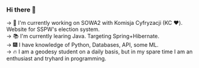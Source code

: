 ### Hi there 👋  

-> :open_hands: I'm currently working on SOWA2 with Komisja Cyfryzacji (KC :hearts:). Website for SSPW's election system.  
-> :books: I'm currently learing Java. Targeting Spring+Hibernate.  
-> :fireworks: I have knowledge of Python, Databases, API, some ML.  
-> :fire: I am a geodesy student on a daily basis, but in my spare time I am an enthusiast and tryhard in programming.  

<!--
**patrykkondrat/patrykkondrat** is a ✨ _special_ ✨ repository because its `README.md` (this file) appears on your GitHub profile.

Here are some ideas to get you started:

- 🔭 I’m currently working on ...
- 🌱 I’m currently learning ...
- 👯 I’m looking to collaborate on ...
- 🤔 I’m looking for help with ...
- 💬 Ask me about ...
- 📫 How to reach me: ...
- 😄 Pronouns: ...
- ⚡ Fun fact: ...
-->
 
